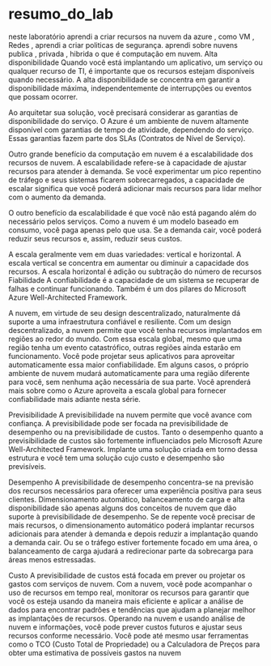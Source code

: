 # resumo_do_lab
neste laboratório aprendi a criar recursos na nuvem da azure , como VM , Redes , aprendi a criar politicas de segurança. 
aprendi sobre nuvens publica , privada , hibrida 
o que é computação em nuvem.
Alta disponibilidade
Quando você está implantando um aplicativo, um serviço ou qualquer recurso de TI, é importante que os recursos estejam disponíveis quando necessário. A alta disponibilidade se concentra em garantir a disponibilidade máxima, independentemente de interrupções ou eventos que possam ocorrer.

Ao arquitetar sua solução, você precisará considerar as garantias de disponibilidade do serviço. O Azure é um ambiente de nuvem altamente disponível com garantias de tempo de atividade, dependendo do serviço. Essas garantias fazem parte dos SLAs (Contratos de Nível de Serviço).

Outro grande benefício da computação em nuvem é a escalabilidade dos recursos de nuvem. A escalabilidade refere-se à capacidade de ajustar recursos para atender à demanda. Se você experimentar um pico repentino de tráfego e seus sistemas ficarem sobrecarregados, a capacidade de escalar significa que você poderá adicionar mais recursos para lidar melhor com o aumento da demanda.

O outro benefício da escalabilidade é que você não está pagando além do necessário pelos serviços. Como a nuvem é um modelo baseado em consumo, você paga apenas pelo que usa. Se a demanda cair, você poderá reduzir seus recursos e, assim, reduzir seus custos.

A escala geralmente vem em duas variedades: vertical e horizontal. A escala vertical se concentra em aumentar ou diminuir a capacidade dos recursos. A escala horizontal é adição ou subtração do número de recursos
Fiabilidade
A confiabilidade é a capacidade de um sistema se recuperar de falhas e continuar funcionando. Também é um dos pilares do Microsoft Azure Well-Architected Framework.

A nuvem, em virtude de seu design descentralizado, naturalmente dá suporte a uma infraestrutura confiável e resiliente. Com um design descentralizado, a nuvem permite que você tenha recursos implantados em regiões ao redor do mundo. Com essa escala global, mesmo que uma região tenha um evento catastrófico, outras regiões ainda estarão em funcionamento. Você pode projetar seus aplicativos para aproveitar automaticamente essa maior confiabilidade. Em alguns casos, o próprio ambiente de nuvem mudará automaticamente para uma região diferente para você, sem nenhuma ação necessária de sua parte. Você aprenderá mais sobre como o Azure aproveita a escala global para fornecer confiabilidade mais adiante nesta série.

Previsibilidade
A previsibilidade na nuvem permite que você avance com confiança. A previsibilidade pode ser focada na previsibilidade de desempenho ou na previsibilidade de custos. Tanto o desempenho quanto a previsibilidade de custos são fortemente influenciados pelo Microsoft Azure Well-Architected Framework. Implante uma solução criada em torno dessa estrutura e você tem uma solução cujo custo e desempenho são previsíveis.

Desempenho
A previsibilidade de desempenho concentra-se na previsão dos recursos necessários para oferecer uma experiência positiva para seus clientes. Dimensionamento automático, balanceamento de carga e alta disponibilidade são apenas alguns dos conceitos de nuvem que dão suporte à previsibilidade de desempenho. Se de repente você precisar de mais recursos, o dimensionamento automático poderá implantar recursos adicionais para atender à demanda e depois reduzir a implantação quando a demanda cair. Ou se o tráfego estiver fortemente focado em uma área, o balanceamento de carga ajudará a redirecionar parte da sobrecarga para áreas menos estressadas.

Custo
A previsibilidade de custos está focada em prever ou projetar os gastos com serviços de nuvem. Com a nuvem, você pode acompanhar o uso de recursos em tempo real, monitorar os recursos para garantir que você os esteja usando da maneira mais eficiente e aplicar a análise de dados para encontrar padrões e tendências que ajudam a planejar melhor as implantações de recursos. Operando na nuvem e usando análise de nuvem e informações, você pode prever custos futuros e ajustar seus recursos conforme necessário. Você pode até mesmo usar ferramentas como o TCO (Custo Total de Propriedade) ou a Calculadora de Preços para obter uma estimativa de possíveis gastos na nuvem
